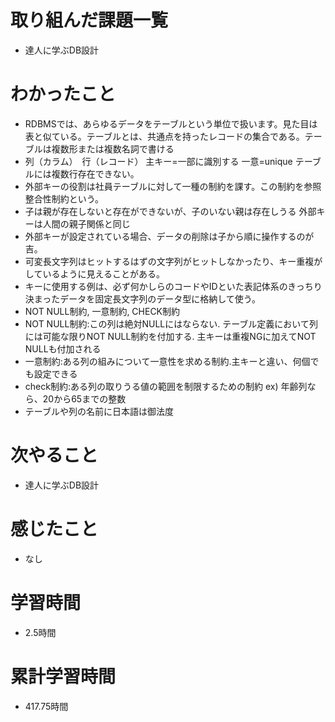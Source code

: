 # 取り組んだ課題一覧
- 達人に学ぶDB設計

# わかったこと
- RDBMSでは、あらゆるデータをテーブルという単位で扱います。見た目は表と似ている。テーブルとは、共通点を持ったレコードの集合である。テーブルは複数形または複数名詞で書ける
- 列（カラム）　行（レコード）  主キー=一部に識別する 一意=unique  テーブルには複数行存在できない。
- 外部キーの役割は社員テーブルに対して一種の制約を課す。この制約を参照整合性制約という。
- 子は親が存在しないと存在ができないが、子のいない親は存在しうる  外部キーは人間の親子関係と同じ
- 外部キーが設定されている場合、データの削除は子から順に操作するのが吉。
- 可変長文字列はヒットするはずの文字列がヒットしなかったり、キー重複がしているように見えることがある。
- キーに使用する例は、必ず何かしらのコードやIDといた表記体系のきっちり決まったデータを固定長文字列のデータ型に格納して使う。
- NOT NULL制約, 一意制約, CHECK制約
- NOT NULL制約:この列は絶対NULLにはならない. テーブル定義において列には可能な限りNOT NULL制約を付加する. 主キーは重複NGに加えてNOT NULLも付加される
- 一意制約:ある列の組みについて一意性を求める制約.主キーと違い、何個でも設定できる
- check制約:ある列の取りうる値の範囲を制限するための制約 ex) 年齢列なら、20から65までの整数
- テーブルや列の名前に日本語は御法度

# 次やること
- 達人に学ぶDB設計

# 感じたこと
- なし

# 学習時間
- 2.5時間

# 累計学習時間
- 417.75時間
